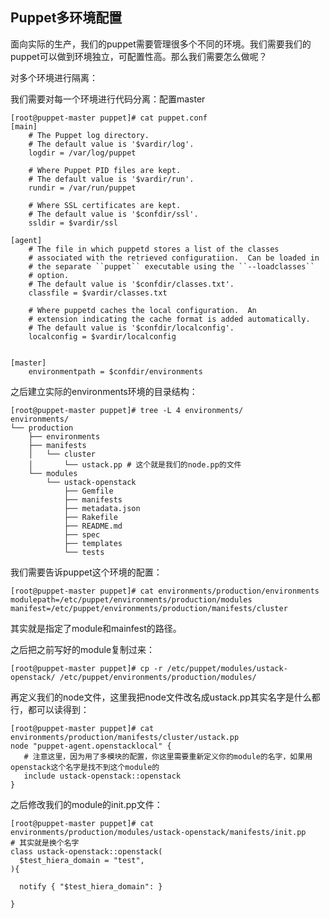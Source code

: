## Puppet多环境配置

面向实际的生产，我们的puppet需要管理很多个不同的环境。我们需要我们的puppet可以做到环境独立，可配置性高。那么我们需要怎么做呢？

对多个环境进行隔离：

我们需要对每一个环境进行代码分离：配置master

    [root@puppet-master puppet]# cat puppet.conf
    [main]
        # The Puppet log directory.
        # The default value is '$vardir/log'.
        logdir = /var/log/puppet

        # Where Puppet PID files are kept.
        # The default value is '$vardir/run'.
        rundir = /var/run/puppet

        # Where SSL certificates are kept.
        # The default value is '$confdir/ssl'.
        ssldir = $vardir/ssl

    [agent]
        # The file in which puppetd stores a list of the classes
        # associated with the retrieved configuratiion.  Can be loaded in
        # the separate ``puppet`` executable using the ``--loadclasses``
        # option.
        # The default value is '$confdir/classes.txt'.
        classfile = $vardir/classes.txt

        # Where puppetd caches the local configuration.  An
        # extension indicating the cache format is added automatically.
        # The default value is '$confdir/localconfig'.
        localconfig = $vardir/localconfig


    [master]
        environmentpath = $confdir/environments

之后建立实际的environments环境的目录结构：

```
[root@puppet-master puppet]# tree -L 4 environments/
environments/
└── production
    ├── environments
    ├── manifests
    │   └── cluster
    │       └── ustack.pp # 这个就是我们的node.pp的文件
    └── modules
        └── ustack-openstack
            ├── Gemfile
            ├── manifests
            ├── metadata.json
            ├── Rakefile
            ├── README.md
            ├── spec
            ├── templates
            └── tests
```

我们需要告诉puppet这个环境的配置：

```
[root@puppet-master puppet]# cat environments/production/environments
modulepath=/etc/puppet/environments/production/modules
manifest=/etc/puppet/environments/production/manifests/cluster
```

其实就是指定了module和mainfest的路径。

之后把之前写好的module复制过来：

```
[root@puppet-master puppet]# cp -r /etc/puppet/modules/ustack-openstack/ /etc/puppet/environments/production/modules/
```

再定义我们的node文件，这里我把node文件改名成ustack.pp其实名字是什么都行，都可以读得到：

```
[root@puppet-master puppet]# cat environments/production/manifests/cluster/ustack.pp
node "puppet-agent.openstacklocal" {   
   # 注意这里，因为用了多模块的配置，你这里需要重新定义你的module的名字，如果用openstack这个名字是找不到这个module的
   include ustack-openstack::openstack 
}
```

之后修改我们的module的init.pp文件：

```
[root@puppet-master puppet]# cat environments/production/modules/ustack-openstack/manifests/init.pp 
# 其实就是换个名字
class ustack-openstack::openstack(
  $test_hiera_domain = "test",
){

  notify { "$test_hiera_domain": }

}
```




